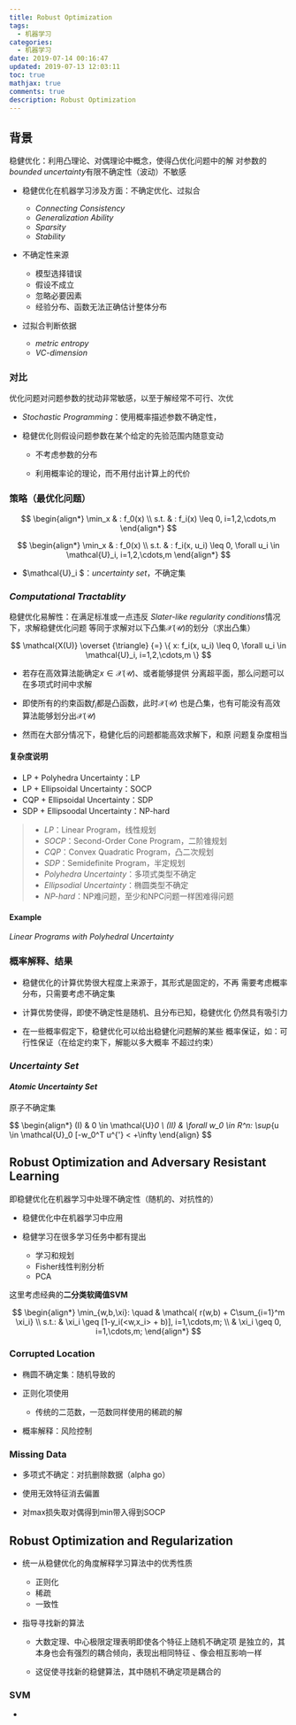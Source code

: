 ```yaml
---
title: Robust Optimization
tags:
  - 机器学习
categories:
  - 机器学习
date: 2019-07-14 00:16:47
updated: 2019-07-13 12:03:11
toc: true
mathjax: true
comments: true
description: Robust Optimization
---
```


##	背景

稳健优化：利用凸理论、对偶理论中概念，使得凸优化问题中的解
对参数的*bounded uncertainty*有限不确定性（波动）不敏感

-	稳健优化在机器学习涉及方面：不确定优化、过拟合

	-	*Connecting Consistency*
	-	*Generalization Ability*
	-	*Sparsity*
	-	*Stability*

-	不确定性来源

	-	模型选择错误
	-	假设不成立
	-	忽略必要因素
	-	经验分布、函数无法正确估计整体分布

-	过拟合判断依据

	-	*metric entropy*
	-	*VC-dimension*

###	对比

优化问题对问题参数的扰动非常敏感，以至于解经常不可行、次优

-	*Stochastic Programming*：使用概率描述参数不确定性，

-	稳健优化则假设问题参数在某个给定的先验范围内随意变动

	-	不考虑参数的分布

	-	利用概率论的理论，而不用付出计算上的代价

###	策略（最优化问题）
$$
\begin{align*}
\min_x & : f_0(x) \\
s.t. & : f_i(x) \leq 0, i=1,2,\cdots,m
\end{align*}
$$

$$
\begin{align*}
\min_x & : f_0(x) \\
s.t. & : f_i(x, u_i) \leq 0, \forall u_i \in \mathcal{U}_i,
	i=1,2,\cdots,m
\end{align*}
$$

-	$\mathcal{U}_i $：*uncertainty set*，不确定集

###	*Computational Tractablity*

稳健优化易解性：在满足标准或一点违反
*Slater-like regularity conditions*情况下，求解稳健优化问题
等同于求解对以下凸集$\mathcal{X(U)}$的划分（求出凸集）

$$
\mathcal{X(U)} \overset {\triangle} {=}
	\{ x: f_i(x, u_i) \leq 0,
	\forall u_i \in \mathcal{U}_i, i=1,2,\cdots,m \}
$$

-	若存在高效算法能确定$x \in \mathcal{X(U)}$、或者能够提供
	分离超平面，那么问题可以在多项式时间中求解

-	即使所有的约束函数$f_i$都是凸函数，此时$\mathcal{X(U)}$
	也是凸集，也有可能没有高效算法能够划分出$\mathcal{X(U)}$

-	然而在大部分情况下，稳健化后的问题都能高效求解下，和原
	问题复杂度相当

####	复杂度说明

-	LP + Polyhedra Uncertainty：LP
-	LP + Ellipsoidal Uncertainty：SOCP
-	CQP + Ellipsoidal Uncertainty：SDP
-	SDP + Ellipsoodal Uncertainty：NP-hard

> - *LP*：Linear Program，线性规划
> - *SOCP*：Second-Order Cone Program，二阶锥规划
> - *CQP*：Convex Quadratic Program，凸二次规划
> - *SDP*：Semidefinite Program，半定规划
> - *Polyhedra Uncertainty*：多项式类型不确定
> - *Ellipsodial Uncertainty*：椭圆类型不确定
> - *NP-hard*：NP难问题，至少和NPC问题一样困难得问题

####	Example

*Linear Programs with Polyhedral Uncertainty*

###	概率解释、结果

-	稳健优化的计算优势很大程度上来源于，其形式是固定的，不再
	需要考虑概率分布，只需要考虑不确定集

-	计算优势使得，即使不确定性是随机、且分布已知，稳健优化
	仍然具有吸引力

-	在一些概率假定下，稳健优化可以给出稳健化问题解的某些
	概率保证，如：可行性保证（在给定约束下，解能以多大概率
	不超过约束）

###	*Uncertainty Set*

####	*Atomic Uncertainty Set*

原子不确定集

$$
\begin{align*}
(I) & 0 \in \mathcal{U}_0 \\
(II) & \forall w_0 \in R^n: \sup_{u \in \mathcal{U}_0
	[-w_0^T u^{'} < +\infty
\end{align}
$$

##	Robust Optimization and Adversary Resistant Learning

即稳健优化在机器学习中处理不确定性（随机的、对抗性的）

-	稳健优化中在机器学习中应用

-	稳健学习在很多学习任务中都有提出

	-	学习和规划
	-	Fisher线性判别分析
	-	PCA

这里考虑经典的**二分类软阈值SVM**

$$
\begin{align*}
\min_{w,b,\xi}: \quad & \mathcal{ r(w,b) +
	C\sum_{i=1}^m \xi_i} \\
s.t.: & \xi_i \geq [1-y_i(<w,x_i> + b)], i=1,\cdots,m; \\
	& \xi_i \geq 0, i=1,\cdots,m;
\end{align*}
$$

###	Corrupted Location

-	椭圆不确定集：随机导致的

-	正则化项使用

	-	传统的二范数，一范数同样使用的稀疏的解
	
-	概率解释：风险控制

###	Missing Data

-	多项式不确定：对抗删除数据（alpha go）

-	使用无效特征消去偏置

-	对max损失取对偶得到min带入得到SOCP

##	Robust Optimization and Regularization

-	统一从稳健优化的角度解释学习算法中的优秀性质

	-	正则化
	-	稀疏
	-	一致性

-	指导寻找新的算法

	-	大数定理、中心极限定理表明即使各个特征上随机不确定项
		是独立的，其本身也会有强烈的耦合倾向，表现出相同特征
		、像会相互影响一样

	-	这促使寻找新的稳健算法，其中随机不确定项是耦合的

###	SVM

-	



